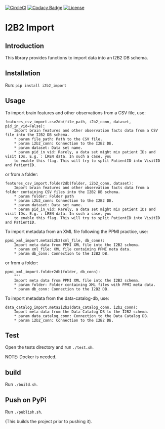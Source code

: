 [![CircleCI](https://circleci.com/gh/LREN-CHUV/i2b2-import.svg?style=svg)](https://circleci.com/gh/LREN-CHUV/i2b2-import)
[![Codacy Badge](https://api.codacy.com/project/badge/Grade/850854199e9c4fbca8386a10bf1c4867)](https://www.codacy.com/app/mirco-nasuti/i2b2-import?utm_source=github.com&amp;utm_medium=referral&amp;utm_content=LREN-CHUV/i2b2-import&amp;utm_campaign=Badge_Grade)
[![License](https://img.shields.io/badge/license-Apache--2.0-blue.svg)](https://github.com/LREN-CHUV/i2b2-import/blob/master/LICENSE)


# I2B2 Import


## Introduction

This library provides functions to import data into an I2B2 DB schema.


## Installation

Run: `pip install i2b2_import`


## Usage

To import brain features and other observations from a CSV file, use:
```
features_csv_import.csv2db(file_path, i2b2_conn, dataset, pid_in_vid=False):
    Import brain features and other observation facts data from a CSV file into the I2B2 DB schema.
    * param file_path: Path to the CSV file.
    * param i2b2_conn: Connection to the I2B2 DB.
    * param dataset: Data set name.
    * param pid_in_vid: Rarely, a data set might mix patient IDs and visit IDs. E.g. : LREN data. In such a case, you
    to enable this flag. This will try to split PatientID into VisitID and PatientID.
```

or from a folder:

```
features_csv_import.folder2db(folder, i2b2_conn, dataset):
    Import brain features and other observation facts data from a folder containing CSV files into the I2B2 DB schema.
    * param folder: Folder path
    * param i2b2_conn: Connection to the I2B2 DB.
    * param dataset: Data set name.
    * param pid_in_vid: Rarely, a data set might mix patient IDs and visit IDs. E.g. : LREN data. In such a case, you
    to enable this flag. This will try to split PatientID into VisitID and PatientID.
```

To import metadata from an XML file following the PPMI practice, use:
```
ppmi_xml_import.meta2i2b2(xml_file, db_conn):
    Import meta data from PPMI XML file into the I2B2 schema.
    * param xml_file: XML file containing PPMI meta data.
    * param db_conn: Connection to the I2B2 DB.
```

or from a folder:

```
ppmi_xml_import.folder2db(folder, db_conn):
    """
    Import meta data from PPMI XML file into the I2B2 schema.
    * param folder: Folder containing XML files with PPMI meta data.
    * param db_conn: Connection to the I2B2 DB.
```

To import metadata from the data-catalog-db, use:
```
data_catalog_import.meta2i2b2(data_catalog_conn, i2b2_conn):
    Import meta data from the Data Catalog DB to the I2B2 schema.
    * param data_catalog_conn: Connection to the Data Catalog DB.
    * param i2b2_conn: Connection to the I2B2 DB.
``` 


## Test

Open the tests directory and run `./test.sh`.

NOTE: Docker is needed.


## build

Run `./build.sh`.


## Push on PyPi

Run `./publish.sh`.

(This builds the project prior to pushing it).
